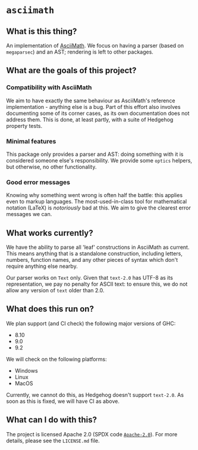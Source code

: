 # `asciimath` 

## What is this thing?

An implementation of [AsciiMath](http://asciimath.org). We focus on having a
parser (based on `megaparsec`) and an AST; rendering is left to other packages.

## What are the goals of this project?

### Compatibility with AsciiMath

We aim to have exactly the same behaviour as AsciiMath's reference
implementation - anything else is a bug. Part of this effort also involves
documenting some of its corner cases, as its own documentation does not address
them. This is done, at least partly, with a suite of Hedgehog property tests.

### Minimal features

This package only provides a parser and AST: doing something with it is
considered someone else's responsibility. We provide some `optics` helpers, but
otherwise, no other functionality.

### Good error messages

Knowing why something went wrong is often half the battle: this applies even to
markup languages. The most-used-in-class tool for mathematical notation (LaTeX)
is _notoriously_ bad at this. We aim to give the clearest error messages we can.

## What works currently?

We have the ability to parse all 'leaf' constructions in AsciiMath as current.
This means anything that is a standalone construction, including letters,
numbers, function names, and any other pieces of syntax which don't require
anything else nearby.

Our parser works on `Text` only. Given that `text-2.0` has UTF-8 as its
representation, we pay no penalty for ASCII text: to ensure this, we do not
allow any version of `text` older than 2.0.

## What does this run on?

We plan support (and CI check) the following major versions of GHC:

* 8.10
* 9.0
* 9.2

We will check on the following platforms:

* Windows
* Linux
* MacOS

Currently, we cannot do this, as Hedgehog doesn't support `text-2.0`. As soon as
this is fixed, we will have CI as above.

## What can I do with this?

The project is licensed Apache 2.0 (SPDX code
[`Apache-2.0`](https://spdx.org/licenses/Apache-2.0.html)). For more details,
please see the `LICENSE.md` file.
